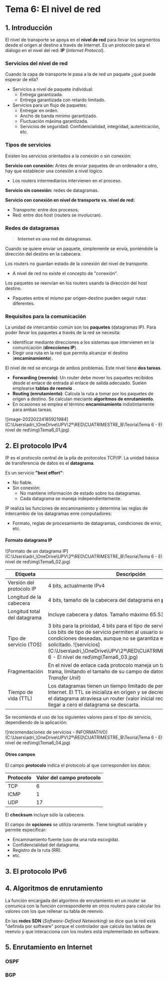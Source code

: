 # Tema 6: El nivel de red

## 1. Introducción

El nivel de transporte se apoya en el **nivel de red** para llevar los segmentos desde el origen al destino a través de Internet. Es un protocolo para el diálogo en el nivel del red: **IP** (*Internet Protocol*).

### Servicios del nivel de red

Cuando la capa de transporte le pasa a la de red un paquete ¿qué puede esperar de ella?

* Servicios a nivel de paquete individual:
  * Entrega garantizada.
  * Entrega garantizada con retardo limitado.
* Servicios para un flujo de paquetes:
  * Entregar en orden.
  * Ancho de banda mínimo garantizado.
  * Fluctuación máxima garantizada.
  * Servicios de seguridad: Confidencialidad, integridad, autenticación, etc.

### Tipos de servicios

Existen los servicios orientados a la conexión o sin conexión:

**Servicio con conexión:** Antes de enviar paquetes de un ordenador a otro, hay que establecer una conexión a nivel lógico.

* Los routers intermediarios intervienen en el proceso.

**Servicio sin conexión:** redes de datagramas.

**Servicio con conexión en nivel de transporte vs. nivel de red:**

* Transporte: entre dos procesos.
* Red: entre dos host (routers se involucran).

### Redes de datagramas

> **Internet es una red de datagramas.**

Cuando se quiere enviar un paquete, simplemente se envía, poniéndole la dirección del destino en la cabecera.

Los routers no guardan estado de la conexión del nivel de transporte.

* A nivel de red no existe el concepto de "conexión".

Los paquetes se reenvían en los routers usando la dirección del host destino.

* Paquetes entre el mismo par origen-destino pueden seguir rutas diferentes.

### Requisitos para la comunicación

La unidad de intercambio común son los **paquetes** (datagramas IP). Para poder llevar los paquetes a través de la red se necesita:

* Identificar mediante direcciones a los sistemas que intervienen en la comunicación (**direcciones IP**).
* Elegir una ruta en la red que permita alcanzar el destino (**encaminamiento**).

El nivel de red se encarga de ambos problemas. Este nivel tiene **dos tareas**.

* **Forwarding (reenvio)**: Un router debe mover los paquetes recibidos desde el enlace de entrada al enlace de salida adecuado. Suelen emplearse **tablas de reenvío** .
* **Routing (enrutamiento)**: Calcula la ruta a tomar por los paquetes de origen a destino. Se calculan meciante **algoritmos de enrutamiento**.
* En ocasiones se emplea el término **encaminamiento** indistintamente para ambas tareas.

![image-20220224185921984](C:\Users\adri_\OneDrive\UPV\2º\RED\CUATRIMESTRE_B\Teoría\Tema 6 - El nivel de red\img\Tema6_01.jpg)



## 2. El protocolo IPv4

IP es el protocolo central de la pila de protocolos TCP/IP. La unidad básica de transferencia de datos es el **datagrama**. 

Es un servicio **"best effort"**:

* No fiable.
* Sin conexión:
  * No mantiene información de estado sobre los datagramas.
  * Cada datagrama se maneja independientemente.

IP realiza las funciones de encaminamiento y determina las reglas de intercambio de los datagramas enre computadores:

* Formato, reglas de procesamiento de datagramas, condiciones de error, etc.

#### Formato datagrama IP

![Formato de un datagrama IP](C:\Users\adri_\OneDrive\UPV\2º\RED\CUATRIMESTRE_B\Teoría\Tema 6 - El nivel de red\img\Tema6_02.jpg)

| Etiqueta                     | Descripción                                                  |
| ---------------------------- | ------------------------------------------------------------ |
| Versión del protocolo IP     | 4 bits, actualmente IPv4                                     |
| Longitud de la cabecera      | 4 bits, tamaño de la cabecera del datagrama en **palabras de 32 bits**. |
| Longitud total del datagrama | Incluye cabecera y datos. Tamaño máximo 65.535 bytes (64K - 1) |
| Tipo de servicio (TOS)       | 3 bits para la prioidad, 4 bits para el tipo de servicio y un bit a cero. Los bits de tipo de servicio permiten al usuario solocitar las condiciones deseadas, aunque no se garantiza el tipo de servicio solicitado. ![servicios](C:\Users\adri_\OneDrive\UPV\2º\RED\CUATRIMESTRE_B\Teoría\Tema 6 - El nivel de red\img\Tema6_03.jpg) |
| Fragmentación                | En el nivel de enlace cada protocolo maneja un tamaño máximo de trama, limitando el tamaño de su campo de datos: **MTU** (*Maximum Transfer Unit*) |
| Tiempo de vida (TTL)         | Los datagramas tienen un tiempo limitado de permanencia en Internet. El TTL se inicializa en origen y se decrementa cada vez que el datagrama atraviesa un router (valor inicial recomendado = 64). Al llegar a cero el datagrama se descarta. |

Se recomienda el uso de los siguientes valores para el tipo de servicio, dependiendo de la aplicación:

![recomendaciones de servicios - INFORMATIVO](C:\Users\adri_\OneDrive\UPV\2º\RED\CUATRIMESTRE_B\Teoría\Tema 6 - El nivel de red\img\Tema6_04.jpg)

#### Otros campos

El campo **protocolo** indica el protocolo al que corresponden los datos:

| Protocolo | Valor del campo protocolo |
| --------- | ------------------------- |
| TCP       | 6                         |
| ICMP      | 1                         |
| UDP       | 17                        |

  El **checksum** incluye sólo la cabecera. 

El campo de **opciones** se utiliza raramente. Tiene longitud variable y permite especificar:

* Encaminamiento fuente (uso de una ruta escogida).
* Confidencialidad del datagrama.
* Registro de la ruta (RR).
* etc.

## 3. El protocolo IPv6

## 4. Algoritmos de enrutamiento

La función encargada del algoritmo de enrutamiento en un router se comunica con la función correspondiente en otros routers para calcular los valores con los que rellenar su tabla de reenvío.

En las **redes SDN** (*Software-Defined Networking*) se dice que la red está "definida por software" porque el controlador que calcula las tablas de reenvío y que interacciona con los routers está implementado en software.

## 5. Enrutamiento en Internet

### OSPF

### BGP

